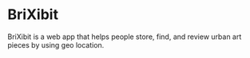 # BriXibit


BriXibit is a web app that helps people store, find, and review urban art pieces
by using geo location.
